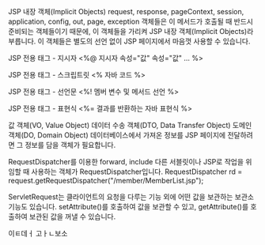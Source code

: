 JSP 내장 객체(Implicit Objects)
request, response, pageContext, session, application, config, out, page, exception 객체들은 이 메서드가 호출될 때 반드시 준비되는 객체들이기 때문에,
이 객체들을 가리켜 JSP 내장 객체(Implicit Objects)라 부릅니다. 이 객체들은 별도의 선언 없이 JSP 페이지에서 마음껏 사용할 수 있습니다.

JSP 전용 태그 - 지시자
<%@ 지시자 속성="값" 속성="값" ... %>

JSP 전용 태그 - 스크립트릿
<% 자바 코드 %>

JSP 전용 태그 - 선언문
<%! 멤버 변수 및 메서드 선언 %>

JSP 전용 태그 - 표현식
<%= 결과를 반환하는 자바 표현식 %>

값 객체(VO, Value Object)
데이터 수송 객체(DTO, Data Transfer Object)
도메인 객체(DO, Domain Object)
데이터베이스에서 가져온 정보를 JSP 페이지에 전달하려면 그 정보를 담을 객체가 필요합니다.

RequestDispatcher를 이용한 forward, include
다른 서블릿이나 JSP로 작업을 위임할 때 사용하는 객체가 RequestDispatcher입니다.
RequestDispatcher rd = request.getRequestDispatcher("/member/MemberList.jsp");

ServletRequest는 클라이언트의 요청을 다루는 기능 외에 어떤 값을 보관하는 보관소 기능도 있습니다.
setAttribute()를 호출하여 값을 보관할 수 있고, getAttribute()를 호출하여 보관된 값을 꺼낼 수 있습니다.

이ㅌ데ㅓ 고ㅏㄴ보소
